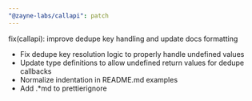 ```yaml
---
"@zayne-labs/callapi": patch
---
```


fix(callapi): improve dedupe key handling and update docs formatting

- Fix dedupe key resolution logic to properly handle undefined values
- Update type definitions to allow undefined return values for dedupe callbacks
- Normalize indentation in README.md examples
- Add .\*md to prettierignore
